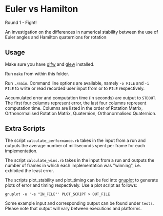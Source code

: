 Euler vs Hamilton
=================

Round 1 - Fight!

An investigation on the differences in numerical stability between the use of Euler angles and Hamilton quaternions for rotation

Usage
-----

Make sure you have [glfw](http://www.glfw.org/) and [glew](http://glew.sourceforge.net/) installed.

Run `make` from within this folder.

Run `./main`. Command line options are available, namely `-o FILE` and `-i FILE` to write or read recorded user input from or to `FILE` respectively.

Accumulated error and computation time (in seconds) are output to `STDOUT`. The first four columns represent error, the last four columns represent computation time. Columns are listed in the order of Rotation Matrix, Orthonormalised Rotation Matrix, Quaternion, Orthonormalised Quaternion.

Extra Scripts
-------------

The script `calculate_performance.rb` takes in the input from a run and outputs the average number of milliseconds spent per frame for each implementation.

The script `calculate_wins.rb` takes in the input from a run and outputs the number of frames in which each implementation was "winning", i.e. exhibited the least error.

The scripts plot_stability and plot_timing can be fed into [gnuplot]() to generate plots of error and timing respectively. Use a plot script as follows:

    gnuplot -e '-e "IN_FILE"' PLOT_SCRIPT > OUT_FILE

Some example input and corresponding output can be found under `tests`. Please note that output will vary between executions and platforms.
